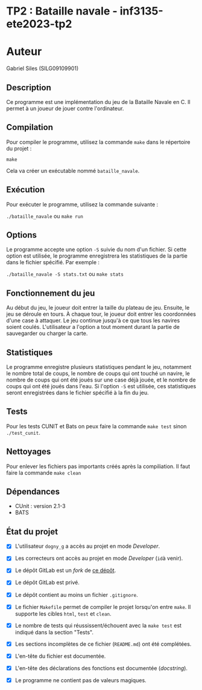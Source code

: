 # TP2 : Bataille navale - inf3135-ete2023-tp2

# Auteur
Gabriel Siles (SILG09109901)

## Description

Ce programme est une implémentation du jeu de la Bataille Navale en C. Il permet à un joueur de jouer contre l'ordinateur.

## Compilation

Pour compiler le programme, utilisez la commande `make` dans le répertoire du projet :

`make`

Cela va créer un exécutable nommé `bataille_navale`.

## Exécution

Pour exécuter le programme, utilisez la commande suivante :

`./bataille_navale` ou `make run`


## Options

Le programme accepte une option `-S` suivie du nom d'un fichier. Si cette option est utilisée, le programme enregistrera les statistiques de la partie dans le fichier spécifié. Par exemple :

`./bataille_navale -S stats.txt` ou `make stats`


## Fonctionnement du jeu

Au début du jeu, le joueur doit entrer la taille du plateau de jeu. Ensuite, le jeu se déroule en tours. À chaque tour, le joueur doit entrer les coordonnées d'une case à attaquer. Le jeu continue jusqu'à ce que tous les navires soient coulés.
L'utilisateur a l'option a tout moment durant la partie de sauvegarder ou charger la carte.

## Statistiques

Le programme enregistre plusieurs statistiques pendant le jeu, notamment le nombre total de coups, le nombre de coups qui ont touché un navire, le nombre de coups qui ont été joués sur une case déjà jouée, et le nombre de coups qui ont été joués dans l'eau. Si l'option `-S` est utilisée, ces statistiques seront enregistrées dans le fichier spécifié à la fin du jeu.

## Tests
Pour les tests CUNIT et Bats on peux faire la commande `make test` sinon `./test_cunit`.

## Nettoyages
Pour enlever les fichiers pas importants créés après la compiliation. 
Il faut faire la commande `make clean`

## Dépendances
* CUnit : version 2.1-3
* BATS

## État du projet


* [x] L'utilisateur `dogny_g` a accès au projet en mode *Developer*.
* [x] Les correcteurs ont accès au projet en mode *Developer* (`id`à venir).
* [x] Le dépôt GitLab est un *fork* de [ce dépôt](https://gitlab.info.uqam.ca/inf3135-sdo/motdedyck).
* [x] Le dépôt GitLab est privé.
* [x] Le dépôt contient au moins un fichier `.gitignore`.
* [x] Le fichier `Makefile` permet de compiler le projet lorsqu'on entre `make`. Il supporte les cibles `html`, `test` et `clean`.
* [x] Le nombre de tests qui réussissent/échouent avec la `make test` est indiqué dans la section "Tests".
* [x] Les sections incomplètes de ce fichier (`README.md`) ont été complétées.
* [x] L'en-tête du fichier est documentée.
* [x] L'en-tête des déclarations des fonctions est documentée (*docstring*).
* [x] Le programme ne contient pas de valeurs magiques.

























